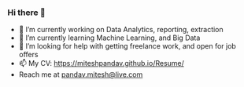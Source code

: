 ### Hi there 👋
- 🔭 I’m currently working on Data Analytics, reporting, extraction
- 🌱 I’m currently learning Machine Learning, and Big Data
- 🤔 I’m looking for help with getting freelance work, and open for job offers
- 📫 My CV: https://miteshpandav.github.io/Resume/
- Reach me at pandav.mitesh@live.com
<!--
**MiteshPandav/MiteshPandav** is a ✨ _special_ ✨ repository because its `README.md` (this file) appears on your GitHub profile.

Here are some ideas to get you started:

- 🔭 I’m currently working on ...
- 🌱 I’m currently learning ...
- 👯 I’m looking to collaborate on ...
- 🤔 I’m looking for help with ...
- 💬 Ask me about ...
- 📫 How to reach me: ...
- 😄 Pronouns: ...
- ⚡ Fun fact: ...
-->
